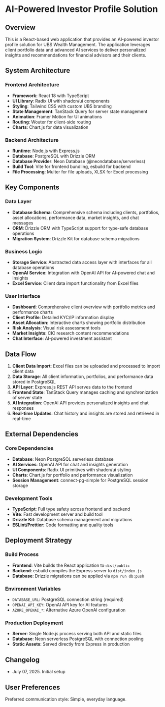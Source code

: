 # AI-Powered Investor Profile Solution

## Overview

This is a React-based web application that provides an AI-powered investor profile solution for UBS Wealth Management. The application leverages client portfolio data and advanced AI services to deliver personalized insights and recommendations for financial advisors and their clients.

## System Architecture

### Frontend Architecture
- **Framework**: React 18 with TypeScript
- **UI Library**: Radix UI with shadcn/ui components
- **Styling**: Tailwind CSS with custom UBS branding
- **State Management**: TanStack Query for server state management
- **Animation**: Framer Motion for UI animations
- **Routing**: Wouter for client-side routing
- **Charts**: Chart.js for data visualization

### Backend Architecture
- **Runtime**: Node.js with Express.js
- **Database**: PostgreSQL with Drizzle ORM
- **Database Provider**: Neon Database (@neondatabase/serverless)
- **Build Tool**: Vite for frontend bundling, esbuild for backend
- **File Processing**: Multer for file uploads, XLSX for Excel processing

## Key Components

### Data Layer
- **Database Schema**: Comprehensive schema including clients, portfolios, asset allocations, performance data, market insights, and chat messages
- **ORM**: Drizzle ORM with TypeScript support for type-safe database operations
- **Migration System**: Drizzle Kit for database schema migrations

### Business Logic
- **Storage Service**: Abstracted data access layer with interfaces for all database operations
- **OpenAI Service**: Integration with OpenAI API for AI-powered chat and insights
- **Excel Service**: Client data import functionality from Excel files

### User Interface
- **Dashboard**: Comprehensive client overview with portfolio metrics and performance charts
- **Client Profile**: Detailed KYC/IP information display
- **Asset Allocation**: Interactive charts showing portfolio distribution
- **Risk Analysis**: Visual risk assessment tools
- **Market Insights**: CIO research content recommendations
- **Chat Interface**: AI-powered investment assistant

## Data Flow

1. **Client Data Import**: Excel files can be uploaded and processed to import client data
2. **Data Storage**: All client information, portfolios, and performance data stored in PostgreSQL
3. **API Layer**: Express.js REST API serves data to the frontend
4. **Frontend State**: TanStack Query manages caching and synchronization of server state
5. **AI Integration**: OpenAI API provides personalized insights and chat responses
6. **Real-time Updates**: Chat history and insights are stored and retrieved in real-time

## External Dependencies

### Core Dependencies
- **Database**: Neon PostgreSQL serverless database
- **AI Services**: OpenAI API for chat and insights generation
- **UI Components**: Radix UI primitives with shadcn/ui styling
- **Charts**: Chart.js for portfolio and performance visualization
- **Session Management**: connect-pg-simple for PostgreSQL session storage

### Development Tools
- **TypeScript**: Full type safety across frontend and backend
- **Vite**: Fast development server and build tool
- **Drizzle Kit**: Database schema management and migrations
- **ESLint/Prettier**: Code formatting and quality tools

## Deployment Strategy

### Build Process
- **Frontend**: Vite builds the React application to `dist/public`
- **Backend**: esbuild compiles the Express server to `dist/index.js`
- **Database**: Drizzle migrations can be applied via `npm run db:push`

### Environment Variables
- `DATABASE_URL`: PostgreSQL connection string (required)
- `OPENAI_API_KEY`: OpenAI API key for AI features
- `AZURE_OPENAI_*`: Alternative Azure OpenAI configuration

### Production Deployment
- **Server**: Single Node.js process serving both API and static files
- **Database**: Neon serverless PostgreSQL with connection pooling
- **Static Assets**: Served directly from Express in production

## Changelog

- July 07, 2025. Initial setup

## User Preferences

Preferred communication style: Simple, everyday language.